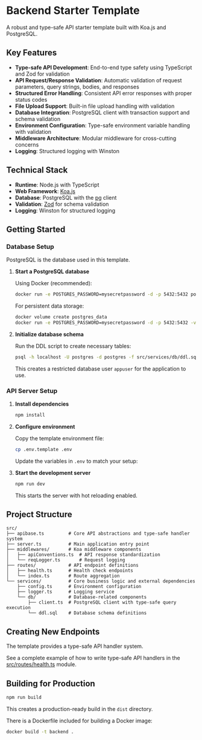 # Backend Starter Template

A robust and type-safe API starter template built with Koa.js and PostgreSQL.

## Key Features

- **Type-safe API Development**: End-to-end type safety using TypeScript and Zod for validation
- **API Request/Response Validation**: Automatic validation of request parameters, query strings, bodies, and responses
- **Structured Error Handling**: Consistent API error responses with proper status codes
- **File Upload Support**: Built-in file upload handling with validation
- **Database Integration**: PostgreSQL client with transaction support and schema validation
- **Environment Configuration**: Type-safe environment variable handling with validation
- **Middleware Architecture**: Modular middleware for cross-cutting concerns
- **Logging**: Structured logging with Winston

## Technical Stack

- **Runtime**: Node.js with TypeScript
- **Web Framework**: [Koa.js](https://koajs.com/)
- **Database**: PostgreSQL with the [pg](https://node-postgres.com/) client
- **Validation**: [Zod](https://zod.dev/) for schema validation
- **Logging**: Winston for structured logging

## Getting Started

### Database Setup

PostgreSQL is the database used in this template.

1. **Start a PostgreSQL database**

   Using Docker (recommended):

   ```bash
   docker run -e POSTGRES_PASSWORD=mysecretpassword -d -p 5432:5432 postgres
   ```

   For persistent data storage:

   ```bash
   docker volume create postgres_data
   docker run -e POSTGRES_PASSWORD=mysecretpassword -d -p 5432:5432 -v postgres_data:/var/lib/postgresql/data postgres
   ```

2. **Initialize database schema**

   Run the DDL script to create necessary tables:

   ```bash
   psql -h localhost -U postgres -d postgres -f src/services/db/ddl.sql
   ```

   This creates a restricted database user `appuser` for the application to use.

### API Server Setup

1. **Install dependencies**

   ```bash
   npm install
   ```

2. **Configure environment**

   Copy the template environment file:

   ```bash
   cp .env.template .env
   ```

   Update the variables in `.env` to match your setup:

3. **Start the development server**

   ```bash
   npm run dev
   ```

   This starts the server with hot reloading enabled.

## Project Structure

```
src/
├── apibase.ts         # Core API abstractions and type-safe handler system
├── server.ts          # Main application entry point
├── middlewares/       # Koa middleware components
│   ├── apiConventions.ts  # API response standardization
│   └── reqLogger.ts       # Request logging
├── routes/            # API endpoint definitions
│   ├── health.ts      # Health check endpoints
│   └── index.ts       # Route aggregation
└── services/          # Core business logic and external dependencies
    ├── config.ts      # Environment configuration
    ├── logger.ts      # Logging service
    └── db/            # Database-related components
        ├── client.ts  # PostgreSQL client with type-safe query execution
        └── ddl.sql    # Database schema definitions
```

## Creating New Endpoints

The template provides a type-safe API handler system.

See a complete example of how to write type-safe API handlers in the [src/routes/health.ts](/src/routes/health.ts#L6) module.

## Building for Production

```bash
npm run build
```

This creates a production-ready build in the `dist` directory.

There is a Dockerfile included for building a Docker image:

```bash
docker build -t backend .
```
